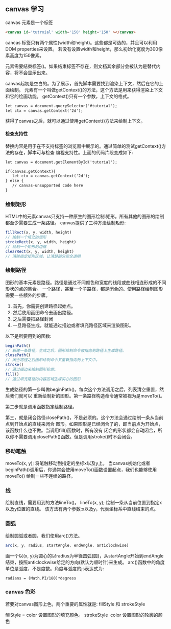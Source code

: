 ## canvas 学习

canvas 元素是一个标签
```html
<canvas id='tutroial' width='150' height='150' ></canvas>
```
cancas 标签只有两个属性(width和height)。这些都是可选的，并且可以利用DOM properties来设置。
若没有设置width和height，那么初始化宽度为300像素高度为150像素。

<canvas>元素需要结束标签(</canvas>)。如果结束标签不存在，则文档其余部分会被认为是替代内容，将不会显示出来。

canvas起初是空白的。为了展示，首先脚本需要找到渲染上下文，然后在它的上面绘制。
<canvas>元素有一个叫做getContext()的方法，这个方法是用来获得渲染上下文和它的绘画功能。
getContext()只有一个参数，上下文的格式。
```html
let canvas = document.querySelector('#tutorial');
let ctx = canvas.getContext('2d');
```
获得了canvas之后，就可以通过使用getContext()方法来绘制上下文。

#### 检查支持性
替换内容是用于在不支持<canvas>标签的浏览器中展示的。通过简单的测试getContext()方法的存在，脚本可与检查
编程支持性。上面的代码片段变成如下:
```html
let canvas = document.getElementById('tutorial');

if(canvas.getContext){
   let ctx = canvas.getContext('2d');
} else {
   // canvas-unsupported code here
}
```

### 绘制矩形
HTML中的元素canvas只支持一种原生的图形绘制:矩形。所有其他的图形的绘制都至少需要生成一条路径。
canvas提供了三种方法绘制矩形:
```js
fillRect(x, y, width, height)
// 绘制一个填充的矩形
strokeRect(x, y, width, height)
// 绘制一个矩形的边框
clearRect(x, y, width, height)
// 清除指定矩形区域，让清楚部分完全透明
```

### 绘制路径
图形的基本元素是路径。路径是通过不同颜色和宽度的线段或曲线相连形成的不同形状的点的集合。
一个路径，甚至一个子路径，都是闭合的。使用路径绘制图形需要一些额外的步骤。
1. 首先，你需要创建路径起始点。
2. 然后使用画图命令去画出路径。
3. 之后需要把路径封闭
4. 一旦路径生成，就能通过描边或者填充路径区域来渲染图形。

以下是所要用到的函数:
```js
beginPath()
// 新建一条路径，生成之后，图形绘制命令被指向到路径上生成路径。
closePath()
// 闭合路径之后图形绘制命令又重新指向到上下文中。
stroke()
// 通过描边来绘制图形轮廓。
fill()
// 通过填充路径的内容区域生成实心的图形
```
生成路径的第一步叫做beginPath()。每次这个方法调用之后，列表清空重置，然后我们就可以
重新绘制新的图形。第一条路径构造命令通常被视为是moveTo()。

第二步就是调用函数指定绘制路径。

第三，就是闭合路径closePath()，不是必须的。这个方法会通过绘制一条从当前点到开始点的直线来闭合
图形。如果图形是已经闭合了的，即当前点为开始点，该函数什么也不做。当调用fill()函数时，所有没有
闭合的形状都会自动闭合，所以你不需要调用closePath()函数。但是调用stroke()时不会闭合。

### 移动笔触
moveTo(x, y); 将笔触移动到指定的坐标x以及y上。
当canvas初始化或者beginPath()调用后，你通常会使用moveTo()函数设置起点，我们也能够使用moveTo()
绘制一些不连续的路径。

### 线
绘制直线，需要用到的方法lineTo()。
lineTo(x, y); 绘制一条从当前位置到指定x以及y位置的直线。
该方法有两个参数:x以及y，代表坐标系中直线结束的点。

### 圆弧
绘制圆弧或者圆，我们使用arc()方法。
```js
arc(x, y, radius, startAngle, endAngle, anticlockwise)
```
画一个以(x, y)为圆心的以radius为半径圆弧(圆)，从startAngle开始到endAngle
结束，按照anticlockwise给定的方向(默认为顺时针)来生成。
arc()函数中的角度单位是弧度，不是度数。角度与弧度的js表达式为:
```
radians = (Math.PI/180)*degress
```

### canvas 色彩
若要对canvas图形上色，两个重要的属性就是: fillStyle 和 strokeStyle

fillStyle = color 设置图形的填充颜色。
strokeStyle  color 设置图形的轮廓的颜色


